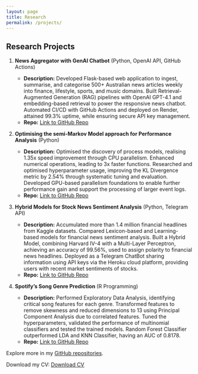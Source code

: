 ```yaml
---
layout: page
title: Research
permalink: /projects/
---
```


## Research Projects

1. **News Aggregator with GenAI Chatbot** (Python, OpenAI API, GitHub Actions)  
   - **Description:** Developed Flask-based web application to ingest, summarise, and categorise 500+ Australian news articles weekly into finance, lifestyle, sports, and music domains. Built Retrieval-Augmented Generation (RAG) pipelines with OpenAI GPT-4.1 and embedding-based retrieval to power the responsive news chatbot. Automated CI/CD with GitHub Actions and deployed on Render, attained 99.3% uptime, while ensuring secure API key management.  
   - **Repo:** [Link to GitHub Repo](https://github.com/Farmaan10/news-aggregator)  <!-- Update with actual repo link if available -->

2. **Optimising the semi-Markov Model approach for Performance Analysis** (Python)  
   - **Description:** Optimised the discovery of process models, realising 1.35x speed improvement through CPU parallelism. Enhanced numerical operations, leading to 3x faster functions. Researched and optimised hyperparameter usage, improving the KL Divergence metric by 2.54% through systematic tuning and evaluation. Developed GPU-based parallelism foundations to enable further performance gain and support the processing of larger event logs.  
   - **Repo:** [Link to GitHub Repo](https://github.com/Farmaan10/semi-markov-model)  <!-- Update with actual repo link if available -->

3. **Hybrid Models for Stock News Sentiment Analysis** (Python, Telegram API)  
   - **Description:** Accumulated more than 1.4 million financial headlines from Kaggle datasets. Compared Lexicon-based and Learning-based models for financial news sentiment analysis. Built a Hybrid Model, combining Harvard IV-4 with a Multi-Layer Perceptron, achieving an accuracy of 99.56%, used to assign polarity to financial news headlines. Deployed as a Telegram ChatBot sharing information using API keys via the Heroku cloud platform, providing users with recent market sentiments of stocks.  
   - **Repo:** [Link to GitHub Repo](https://github.com/Farmaan10/stock-sentiment-analysis)  <!-- Update with actual repo link if available -->

4. **Spotify’s Song Genre Prediction** (R Programming)  
   - **Description:** Performed Exploratory Data Analysis, identifying critical song features for each genre. Transformed features to remove skewness and reduced dimensions to 13 using Principal Component Analysis due to correlated features. Tuned the hyperparameters, validated the performance of multinomial classifiers and tested the trained models. Random Forest Classifier outperformed LDA and KNN Classifier, having an AUC of 0.8178.  
   - **Repo:** [Link to GitHub Repo](https://github.com/Farmaan10/spotify-genre-prediction)  <!-- Update with actual repo link if available -->

Explore more in my [GitHub repositories](https://github.com/Farmaan10?tab=repositories).

Download my CV: [Download CV](../assets/cv.pdf)
